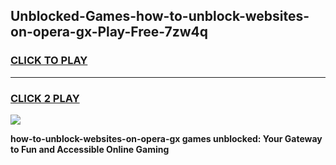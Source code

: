 
## Unblocked-Games-how-to-unblock-websites-on-opera-gx-Play-Free-7zw4q
<h3>
<a href="https://premium76.site?title=how-to-unblock-websites-on-opera-gx&ref=18A1">CLICK TO PLAY</a></h3>
<hr>

<h3>
<a href="https://premium76.site?title=how-to-unblock-websites-on-opera-gx&ref=18A1">CLICK 2 PLAY</a>
  
</h3>

<a href="https://premium76.site?title=how-to-unblock-websites-on-opera-gx&ref=18A1"><img src="https://clearcache.store/games.png"></a>


**how-to-unblock-websites-on-opera-gx games unblocked: Your Gateway to Fun and Accessible Online Gaming**
